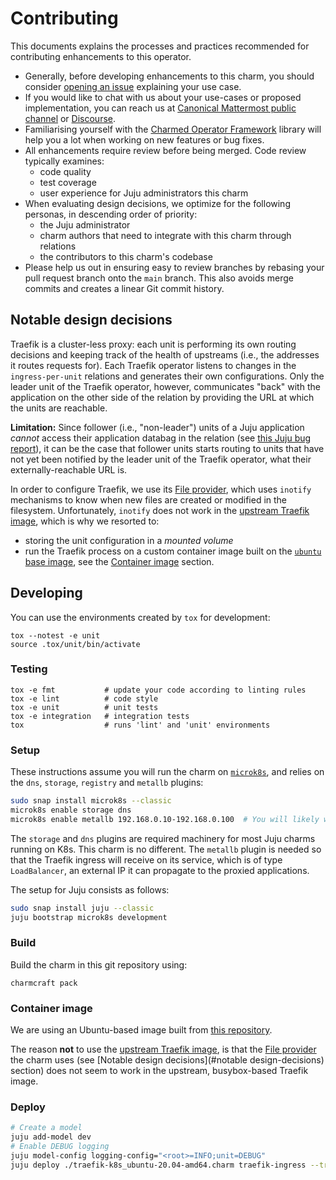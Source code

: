 # Contributing

This documents explains the processes and practices recommended for contributing enhancements to this operator.

- Generally, before developing enhancements to this charm, you should consider [opening an issue](https://github.com/canonical/traefik-k8s-operator/issues) explaining your use case.
- If you would like to chat with us about your use-cases or proposed implementation, you can reach us at [Canonical Mattermost public channel](https://chat.charmhub.io/charmhub/channels/charm-dev) or [Discourse](https://discourse.charmhub.io/).
- Familiarising yourself with the [Charmed Operator Framework](https://juju.is/docs/sdk) library will help you a lot when working on new features or bug fixes.
- All enhancements require review before being merged. Code review typically examines:
  - code quality
  - test coverage
  - user experience for Juju administrators this charm
- When evaluating design decisions, we optimize for the following personas, in descending order of priority:
  - the Juju administrator
  - charm authors that need to integrate with this charm through relations
  - the contributors to this charm's codebase
- Please help us out in ensuring easy to review branches by rebasing your pull request branch onto the `main` branch. This also avoids merge commits and creates a linear Git commit history.

## Notable design decisions

Traefik is a cluster-less proxy: each unit is performing its own routing decisions and keeping track of the health of upstreams (i.e., the addresses it routes requests for).
Each Traefik operator listens to changes in the `ingress-per-unit` relations and generates their own configurations.
Only the leader unit of the Traefik operator, however, communicates "back" with the application on the other side of the relation by providing the URL at which the units are reachable.

**Limitation:** Since follower (i.e., "non-leader") units of a Juju application _cannot_ access their application databag in the relation (see [this Juju bug report](https://bugs.launchpad.net/juju/+bug/1911010)), it can be the case that follower units starts routing to units that have not yet been notified by the leader unit of the Traefik operator, what their externally-reachable URL is.

In order to configure Traefik, we use its [File provider](https://doc.traefik.io/traefik/providers/file/), which uses `inotify` mechanisms to know when new files are created or modified in the filesystem.
Unfortunately, `inotify` does not work in the [upstream Traefik image](https://hub.docker.com/_/traefik), which is why we resorted to:

* storing the unit configuration in a _mounted volume_
* run the Traefik process on a custom container image built on the [`ubuntu` base image](https://hub.docker.com/_/ubuntu), see the [Container image](#container-image) section.

## Developing

You can use the environments created by `tox` for development:

```shell
tox --notest -e unit
source .tox/unit/bin/activate
```

### Testing

```shell
tox -e fmt           # update your code according to linting rules
tox -e lint          # code style
tox -e unit          # unit tests
tox -e integration   # integration tests
tox                  # runs 'lint' and 'unit' environments
```

### Setup

These instructions assume you will run the charm on [`microk8s`](https://microk8s.io), and relies on the `dns`, `storage`, `registry` and `metallb` plugins:

```sh
sudo snap install microk8s --classic
microk8s enable storage dns
microk8s enable metallb 192.168.0.10-192.168.0.100  # You will likely want to change these IP ranges
```

The `storage` and `dns` plugins are required machinery for most Juju charms running on K8s.
This charm is no different.
The `metallb` plugin is needed so that the Traefik ingress will receive on its service, which is of type `LoadBalancer`, an external IP it can propagate to the proxied applications.

The setup for Juju consists as follows:

```sh
sudo snap install juju --classic
juju bootstrap microk8s development
```

### Build

Build the charm in this git repository using:

```shell
charmcraft pack
```

### Container image

We are using an Ubuntu-based image built from [this repository](https://github.com/jnsgruk/traefik-oci-image).

The reason **not** to use the [upstream Traefik image](https://hub.docker.com/_/traefik), is that the [File provider](https://doc.traefik.io/traefik/providers/file/) the charm uses (see [Notable design decisions](#notable design-decisions) section) does not seem to work in the upstream, busybox-based Traefik image.

### Deploy

```sh
# Create a model
juju add-model dev
# Enable DEBUG logging
juju model-config logging-config="<root>=INFO;unit=DEBUG"
juju deploy ./traefik-k8s_ubuntu-20.04-amd64.charm traefik-ingress --trust --resource traefik-image=docker.io/jnsgruk/traefik:2.6.1
```
